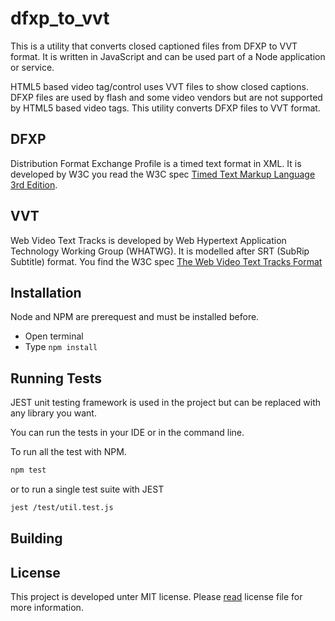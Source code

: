 # dfxp_to_vvt
This is a utility that converts closed captioned files from DFXP to VVT format. It is written in JavaScript and can be 
used part of a Node application or service.

HTML5 based video tag/control uses VVT files to show closed captions. DFXP files are used by flash and some video vendors
but are not supported by HTML5 based video tags. This utility converts DFXP files to VVT format.

## DFXP
Distribution Format Exchange Profile is a timed text format in XML. It is developed by W3C you read the W3C spec 
[Timed Text Markup Language 3rd Edition](https://www.w3.org/TR/ttml1/).

## VVT
Web Video Text Tracks is developed by Web Hypertext Application Technology Working Group (WHATWG).
It is modelled after SRT (SubRip Subtitle) format. You find the W3C spec [The Web Video Text Tracks Format](https://www.w3.org/TR/webvtt1/)

## Installation
Node and NPM are prerequest and must be installed before.
- Open terminal
- Type `npm install`

## Running Tests
JEST unit testing framework is used in the project but can be replaced with any library you want.

You can run the tests in your IDE or in the command line.

To run all the test with NPM.

```sh
npm test
```

or to run a single test suite with JEST

```sh
jest /test/util.test.js
```

## Building

## License
This project is developed unter MIT license. Please [read](LICENSE) license file for more information.

